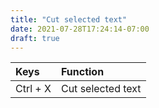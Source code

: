 ```yaml
---
title: "Cut selected text"
date: 2021-07-28T17:24:14-07:00
draft: true
---
```


| Keys                       | Function                                               |
|:---------------------------|:-------------------------------------------------------| 
| Ctrl + X                   | Cut selected text                                      |